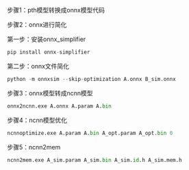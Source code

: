 步骤1：pth模型转换成onnx模型代码

步骤2：onnx进行简化

第一步：安装onnx_simplifier

```Python
pip install onnx-simplifier

```

第二步：onnx文件简化

```Python
python -m onnxsim --skip-optimization A.onnx B_sim.onnx
```

步骤3：onnx模型转成ncnn模型

```Python
onnx2ncnn.exe A.onnx A.param A.bin
```

步骤4：ncnn模型优化

```Python
ncnnoptimize.exe A.param A.bin A_opt.param A_opt.bin 0

```

步骤5：ncnn2mem

```Python
ncnn2mem.exe A_sim.param A_sim.bin A_sim.id.h A_sim.mem.h
```
